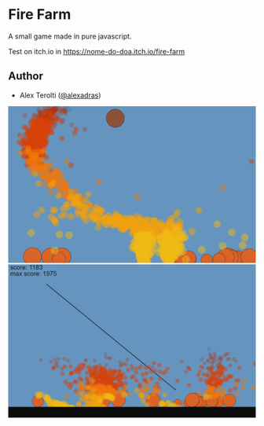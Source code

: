 # Fire Farm
A small game made in pure javascript. 

Test on itch.io in https://nome-do-doa.itch.io/fire-farm

## Author
- Alex Terolti ([@alexadras](https://github.com/alexadras))  

![a](/assets/images/1.png)
![b](/assets/images/2.png)

